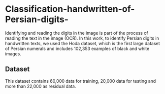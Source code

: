 # Classification-handwritten-of-Persian-digits-
 
Identifying and reading the digits in the image is part of the process of reading the text in the image (OCR).
In this work, to identify Persian digits in handwritten texts, we used the Hoda dataset, which is the first large dataset of Persian numerals and includes 102,353 examples of black and white images. 

## Dataset
This dataset contains 60,000 data for training, 20,000 data for testing and more than 22,000 as residual data.   
   

